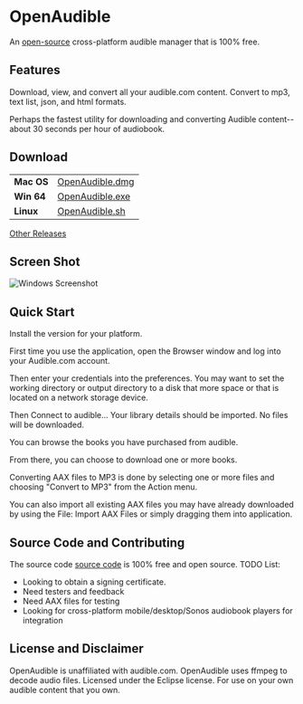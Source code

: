 # OpenAudible
An [open-source](https://github.com/openaudible/openaudible) cross-platform audible manager that is 100% free.

## Features
Download, view, and convert all your audible.com content. Convert to mp3, text list, json, and html formats.

Perhaps the fastest utility for downloading and converting Audible content-- about 30 seconds per hour of audiobook.

## Download

|         |           |
|:----------|:------------------|
| **Mac OS**   | [OpenAudible.dmg](https://github.com/openaudible/openaudible/releases/download/v0.9.4/OpenAudible_macos_0_9_4.dmg) |
| **Win 64**   | [OpenAudible.exe](https://github.com/openaudible/openaudible/releases/download/v0.9.4/OpenAudible_windows-x64_0_9_4.exe) |
| **Linux**    | [OpenAudible.sh](https://github.com/openaudible/openaudible/releases/download/v0.9.4/OpenAudible_unix_0_9_4.sh) |


[Other Releases](https://github.com/openaudible/openaudible/releases/latest)


## Screen Shot
![Windows Screenshot](https://openaudible.github.io/images/open_audible_win.png)

## Quick Start
Install the version for your platform.

First time you use the application, open the Browser window and log into your Audible.com account.

Then enter your credentials into the preferences.
You may want to set the working directory or output directory to a disk that more space or that is located on a network storage device.

Then Connect to audible... Your library details should be imported. No files will be downloaded.

You can browse the books you have purchased from audible.

From there, you can choose to download one or more books.

Converting AAX files to MP3 is done by selecting one or more files and choosing "Convert to MP3" from the Action menu.

You can also import all existing AAX files you may have already downloaded by using the File: Import AAX Files or simply dragging them into application.

## Source Code and Contributing
The source code [source code](https://github.com/openaudible/openaudible) is 100% free and open source.
TODO List:
 - Looking to obtain a signing certificate.
 - Need testers and feedback
 - Need AAX files for testing
 - Looking for cross-platform mobile/desktop/Sonos audiobook players for integration

## License and Disclaimer
OpenAudible is unaffiliated with audible.com.
OpenAudible uses ffmpeg to decode audio files.
Licensed under the Eclipse license.
For use on your own audible content that you own.

